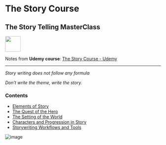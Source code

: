 # The Story Course

## The Story Telling MasterClass

<img src="https://findlogovector.com/wp-content/uploads/2022/04/udemy-logo-vector-2022.png" height="50px">


Notes from __Udemy course__: [The Story Course - Udemy](https://www.udemy.com/course/the-story-course/)

-------

*Story writing does not follow any formula*

*Don't write the theme, write the story.*

### Contents

- [Elements of Story](https://github.com/alpha74/TSC/blob/main/docs/Elements_of_Story.md)
- [The Quest of the Hero](https://github.com/alpha74/TSC/blob/main/docs/The_Quest.md)
- [The Setting of the World](https://github.com/alpha74/TSC/blob/main/docs/The_Setting.md)
- [Characters and Progression in Story](https://github.com/alpha74/TSC/blob/main/docs/Characters_and_Progression.md)
- [Storywriting Workflows and Tools](https://github.com/alpha74/TSC/blob/main/docs/Workflows_and_Tools.md)


![image](https://user-images.githubusercontent.com/31771552/140686767-1c997c04-eb3f-4460-b6b7-0beb97d64305.png)
